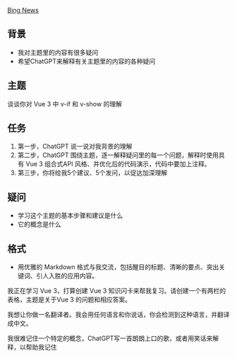 [Bing News](https://www.bing.com/news/?mkt=en-us)


## 背景
-  我对主题里的内容有很多疑问
-  希望ChatGPT来解释有关主题里的内容的各种疑问

## 主题
谈谈你对 Vue 3 中 v-if 和 v-show 的理解

## 任务
1. 第一步，ChatGPT 说一说对我背景的理解
2. 第二步，ChatGPT 围绕主题，逐一解释疑问里的每一个问题，解释时使用具有 Vue 3 组合式API 风格、并优化后的代码演示，代码中要加上注释。
3. 第三步，你将给我5个建议、5个发问，以促达加深理解

## 疑问
-  学习这个主题的基本步骤和建议是什么
- 它的概念是什么


## 格式
- 用优雅的 Markdown 格式与我交流，包括醒目的标题、清晰的要点、突出关键词、引人入胜的应用内容。




我正在学习 Vue 3，打算创建 Vue 3 知识闪卡来帮我复习。请创建一个有两栏的表格，主题是关于Vue 3 的问题和相应答案。

我想让你做一名翻译者。我会用任何语言和你说话，你会检测到这种语言，并翻译成中文。

我很难记住一个特定的概念，ChatGPT写一首朗朗上口的歌，或者用笑话来解释，以帮助我记住



